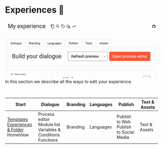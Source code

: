 # Experiences 🚀
![Tabs](tabs.gif "tabs") <br>
In this section we describe all the ways to edit your experience.

<br>

| Start       |Dialogue      |Branding|Languages|Publish                |Text & Assets|
|-------------|--------------|--------|---------|-----------------------|-------------|
|[Templates](/experiences/templates/templates.md)<br>[Experiences & Folder](/experiences/experiences/experiences.md)<br>HomeView<br>|Process editor<br>Module list<br>Variables & Conditions<br>Functions<br>|Branding|Languages|Publish to Web <br>Publish to Social Media|Text & Assets|

